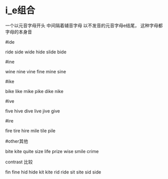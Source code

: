 
# i_e组合

一个以元音字母开头 中间隔着辅音字母  以不发音的元音字母e结尾， 这种字母都字母的本身音

#ide

ride
side
wide
hide
slide
bide

#ine

wine
nine
vine
fine
mine
sine

#ike

bike
like
mike
pike
dike
nike

#ive

five
hive
dive
live
jive
give

#ire

fire
tire
hire
mile
tile
pile

#other其他

bite
kite
quite
size
life
prize
wise
smile
crime


contrast 比较

fin
fine
hid
hide
kit
kite
rid
ride
sit
site
sid
side



